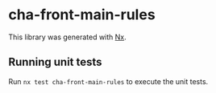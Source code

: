 # cha-front-main-rules

This library was generated with [Nx](https://nx.dev).

## Running unit tests

Run `nx test cha-front-main-rules` to execute the unit tests.
